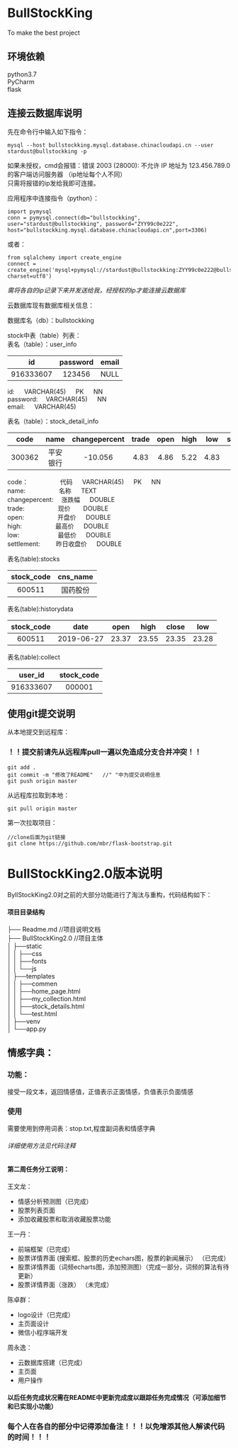 # BullStockKing
To make the best project
## 环境依赖<br>
python3.7<br>
PyCharm<br>
flask<br>

## 连接云数据库说明   
先在命令行中输入如下指令：  
```
mysql --host bullstockking.mysql.database.chinacloudapi.cn --user stardust@bullstockking -p
```  
如果未授权，cmd会报错：错误 2003 (28000): 不允许 IP 地址为 123.456.789.0 的客户端访问服务器 （ip地址每个人不同）  
只需将报错的ip发给我即可连接。  
  
  
应用程序中连接指令（python）：  
```
import pymysql
conn = pymysql.connect(db="bullstockking", user="stardust@bullstockking", password="ZYY99c0e222", host="bullstockking.mysql.database.chinacloudapi.cn",port=3306)
``` 
或者：
```
from sqlalchemy import create_engine  
connect = create_engine('mysql+pymysql://stardust@bullstockking:ZYY99c0e222@bullstockking.mysql.database.chinacloudapi.cn:3306/bullstockking?charset=utf8')  
```
 *需将各自的ip记录下来并发送给我，经授权的ip才能连接云数据库*   
   
 云数据库现有数据库相关信息： 
   
数据库名（db）：bullstockking    
  
stock中表（table）列表：  
表名（table）：user_info 

|id | password|  email|  
|:-:|:-:| :-:|    
|916333607|123456 | NULL |  
  
id: &emsp;  VARCHAR(45) &emsp; PK &emsp; NN  
password:&emsp;  VARCHAR(45) &emsp; NN  
email: &emsp;  VARCHAR(45)   

表名（table）：stock_detail_info

|code|name |changepercent|trade|open|high|low | settlement |   
|:-:| :-:|:---: |:-:|:-:|:-:|:-:|:-:|    
|300362|平安银行|-10.056|4.83|4.86|5.22 |4.83 | 5.37| 


code：&emsp; &emsp;  &emsp; &emsp; 代码  &emsp;  VARCHAR(45) &emsp; PK &emsp; NN  
name: &emsp; &emsp;  &emsp; &emsp; 名称   &emsp; TEXT  
changepercent:&emsp; 涨跌幅 &emsp; DOUBLE  
trade: &emsp; &emsp;  &emsp; &emsp; 现价 &emsp; &ensp;DOUBLE  
open: &emsp;  &emsp;  &emsp; &emsp; 开盘价 &emsp; DOUBLE  
high:  &emsp; &emsp; &emsp;  &emsp; 最高价 &emsp; DOUBLE  
low:   &emsp; &emsp;  &emsp; &emsp; &ensp; 最低价 &emsp; DOUBLE  
settlement:&emsp; &emsp;  昨日收盘价 &emsp; DOUBLE  

表名(table):stocks  

| stock_code | cns_name     |  
|:-:|:-:|   
| 600511     | 国药股份     |  


表名(table):historydata


| stock_code | date       | open  | high  | close | low   |   
|:-:| :-:|:---: |:-:|:-:|:-:|  
| 600511     | 2019-06-27 | 23.37 | 23.55 | 23.35 | 23.28 |    

表名(table):collect

| user_id | stock_code |
|:-:|:-:|
| 916333607|000001|

## 使用git提交说明  
从本地提交到远程库：
### ！！提交前请先从远程库pull一遍以免造成分支合并冲突！！
```
git add .   
git commit -m "修改了README"   //" "中为提交说明信息  
git push origin master  
```
从远程库拉取到本地：
```
git pull origin master
```
第一次拉取项目：
```
//clone后面为git链接
git clone https://github.com/mbr/flask-bootstrap.git
```

# BullStockKing2.0版本说明  
ByllStockKing2.0对之前的大部分功能进行了淘汰与重构，代码结构如下：  
#### 项目目录结构  
├── Readme.md                  //项目说明文档    
├── BullStockKing2.0           //项目主体    
│   ├──static  
│   │  ├──css  
│   │  ├──fonts    
│   │  └──js  
│   ├──templates   
│   │  ├──commen    
│   │  ├──home_page.html  
│   │  ├──my_collection.html  
│   │  ├──stock_details.html  
│   │  └──test.html  
│   ├──venv  
│   └──app.py  


## 情感字典：  
### 功能：  
接受一段文本，返回情感值，正值表示正面情感，负值表示负面情感  
### 使用  
需要使用到停用词表：stop.txt,程度副词表和情感字典  
###### 详细使用方法见代码注释




  
#### 第二周任务分工说明：  
  
  
王文龙：  
* 情感分析预测图（已完成）  
* 股票列表页面  
* 添加收藏股票和取消收藏股票功能  

王一丹：  
* 前端框架（已完成）  
* 股票详情界面 (搜索框、股票的历史echars图，股票的新闻展示） （已完成）
* 股票详情界面（词频echarts图，添加预测图）（完成一部分，词频的算法有待更新）
* 股票详情界面（涨跌） （未完成）

陈卓群：  
* logo设计（已完成）  
* 主页面设计  
* 微信小程序端开发  

周永逸：  
* 云数据库搭建（已完成）  
* 主页面  
* 用户操作  
#### 以后任务完成状况需在README中更新完成度以跟踪任务完成情况（可添加细节和已实现小功能）
### 每个人在各自的部分中记得添加备注！！！以免增添其他人解读代码的时间！！！
